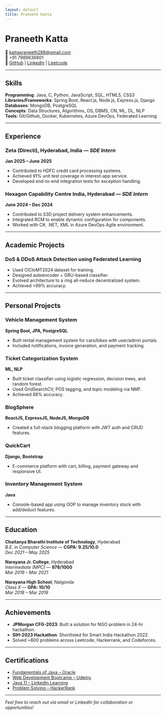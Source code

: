 ```yaml
---
layout: default
title: Praneeth Katta
---
```


# Praneeth Katta

📧 kattapraneeth288@gmail.com  
📱 +91 7989636801  
🔗 [GitHub](https://github.com/KattaPraneeth) | [LinkedIn](https://www.linkedin.com/in/praneeth-katta/) | [Leetcode](https://leetcode.com/u/Praneeth_Katta/)

---

## Skills

**Programming**: Java, C, Python, JavaScript, SQL, HTML5, CSS3  
**Libraries/Frameworks**: Spring Boot, React.js, Node.js, Express.js, Django  
**Databases**: MongoDB, PostgreSQL  
**Concepts**: Data Structures, Algorithms, OS, DBMS, CN, ML, DL, NLP  
**Tools**: Git/Github, Docker, Kubernetes, Azure DevOps, Federated Learning

---

## Experience

### Zeta (Directi), Hyderabad, India — _SDE Intern_  
**Jan 2025 – June 2025**  
- Contributed to HDFC credit card processing systems.
- Achieved 91% unit test coverage in interest-app service.
- Developed end-to-end integration tests for exception handling.

### Hexagon Capability Centre India, Hyderabad — _SDE Intern_  
**June 2024 – Dec 2024**  
- Contributed to S3D project delivery system enhancements.
- Integrated RCM to enable dynamic configuration for components.
- Worked with C#, .NET, XML in Azure DevOps Agile environment.

---

## Academic Projects

### DoS & DDoS Attack Detection using Federated Learning  
- Used CICIoMT2024 dataset for training.
- Designed autoencoder + GRU-based classifier.
- Evolved architecture to a ring all-reduce decentralized system.
- Achieved >99% accuracy.

---

## Personal Projects

### Vehicle Management System  
**Spring Boot, JPA, PostgreSQL**  
- Built rental management system for cars/bikes with user/admin portals.
- Included notifications, invoice generation, and payment tracking.

### Ticket Categorization System  
**ML, NLP**  
- Built ticket classifier using logistic regression, decision trees, and random forest.
- Used GridSearchCV, POS tagging, and topic modeling via NMF.
- Achieved 88% accuracy.

### BlogSphere  
**ReactJS, ExpressJS, NodeJS, MongoDB**  
- Created a full-stack blogging platform with JWT auth and CRUD features.

### QuickCart  
**Django, Bootstrap**  
- E-commerce platform with cart, billing, payment gateway and responsive UI.

### Inventory Management System  
**Java**  
- Console-based app using OOP to manage inventory stock with add/deduct features.

---

## Education

**Chaitanya Bharathi Institute of Technology**, Hyderabad  
_B.E. in Computer Science_ — **CGPA: 9.25/10.0**  
*Dec 2021 – May 2025*

**Narayana Jr. College**, Hyderabad  
_Intermediate (MPC)_ — **978/1000**  
*Mar 2019 – Mar 2021*

**Narayana High School**, Nalgonda  
_Class X_ — **GPA: 10/10**  
*Mar 2018 – Mar 2019*

---

## Achievements

- **JPMorgan CFG-2023**: Built a solution for NGO problem in 24-hr hackathon.
- **SIH-2023 Hackathon**: Shortlisted for Smart India Hackathon 2022.
- Solved ~600 problems across Leetcode, Hackerrank, and Codeforces.

---

## Certifications

- [Fundamentals of Java – Oracle](https://drive.google.com/file/d/1Ay3u6czwnTfxvZGSOby-ySiJQB-Q7NAf/view?usp=sharing)
- [Web Development Bootcamp – Udemy](https://www.udemy.com/certificate/UC-1a76dddf-3e0e-4395-b96d-04d9b521d829/)
- [Java 11 – LinkedIn Learning](https://drive.google.com/file/d/1Q5Hk-rSz_zy3xyUxRZyY46iwEhqLBJ13/view?usp=sharing)
- [Problem Solving – HackerRank](https://www.hackerrank.com/certificates/9b5214fe2724)

---

*Feel free to reach out via email or LinkedIn for collaboration or opportunities!*
